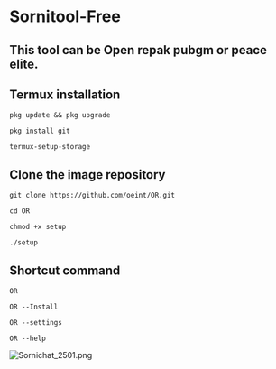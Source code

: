 # Sornitool-Free
## This tool can be Open repak pubgm or peace elite.

## Termux installation

```
pkg update && pkg upgrade 
```
```
pkg install git
```
```
termux-setup-storage
```
## Clone the image repository
```
git clone https://github.com/oeint/OR.git
```
```
cd OR
```
```
chmod +x setup
```
```
./setup
```
## Shortcut command
```
OR
```
```
OR --Install
```
```
OR --settings
```
```
OR --help
```
<img src="https://www.img520.com/SOtT1B.png" alt="Sornichat_2501.png" title="Sornichat_2501.png" />
